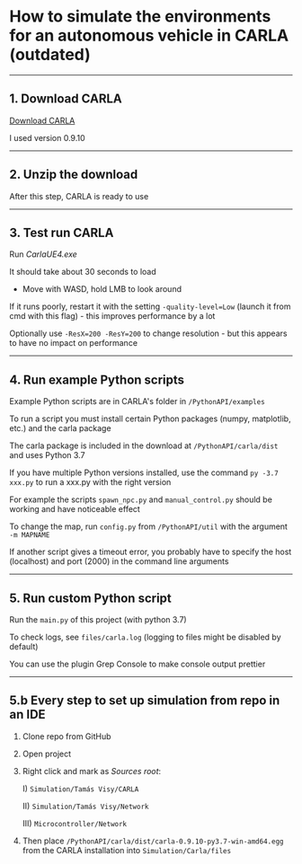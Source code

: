 # How to simulate the environments for an autonomous vehicle in CARLA (outdated)

---

## 1. Download CARLA

[Download CARLA](https://github.com/carla-simulator/carla/blob/master/Docs/download.md)

I used version 0.9.10

---
## 2. Unzip the download

After this step, CARLA is ready to use

---
## 3. Test run CARLA

Run *CarlaUE4.exe*

It should take about 30 seconds to load

* Move with WASD, hold LMB to look around

If it runs poorly, restart it with the setting ``-quality-level=Low`` (launch it from cmd with this flag) - this improves performance by a lot

Optionally use ``-ResX=200 -ResY=200`` to change resolution - but this appears to have no impact on performance

---
## 4. Run example Python scripts

Example Python scripts are in CARLA's folder in ``/PythonAPI/examples``

To run a script you must install certain Python packages (numpy, matplotlib, etc.) and the carla package

The carla package is included in the download at ``/PythonAPI/carla/dist`` and uses Python 3.7

If you have multiple Python versions installed, use the command ``py -3.7 xxx.py`` to run a xxx.py with the right version

For example the scripts ``spawn_npc.py`` and ``manual_control.py`` should be working and have noticeable effect

To change the map, run ``config.py`` from ``/PythonAPI/util`` with the argument ``-m MAPNAME``

If another script gives a timeout error, you probably have to specify the host (localhost) and port (2000) in the command line arguments

---
## 5. Run custom Python script
Run the ``main.py`` of this project (with python 3.7)

To check logs, see ``files/carla.log`` (logging to files might be disabled by default)

You can use the plugin Grep Console to make console output prettier

---
## 5.b Every step to set up simulation from repo in an IDE

1. Clone repo from GitHub
   
2. Open project

3. Right click and mark as *Sources root*:

    I) ``Simulation/Tamás Visy/CARLA``
   
    II) ``Simulation/Tamás Visy/Network`` 
   
    III) ``Microcontroller/Network``

4. Then place ``/PythonAPI/carla/dist/carla-0.9.10-py3.7-win-amd64.egg`` from the CARLA installation
   into ``Simulation/Carla/files``